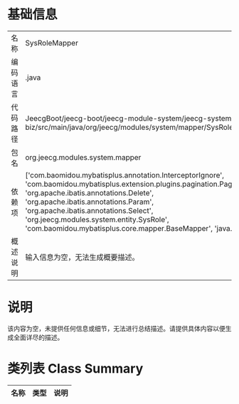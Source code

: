 # 基础信息

|      |      |
|------|------|
| 名称 | SysRoleMapper |
| 编码语言 | .java |
| 代码路径 | JeecgBoot/jeecg-boot/jeecg-module-system/jeecg-system-biz/src/main/java/org/jeecg/modules/system/mapper/SysRoleMapper.java |
| 包名 | org.jeecg.modules.system.mapper |
| 依赖项 | ['com.baomidou.mybatisplus.annotation.InterceptorIgnore', 'com.baomidou.mybatisplus.extension.plugins.pagination.Page', 'org.apache.ibatis.annotations.Delete', 'org.apache.ibatis.annotations.Param', 'org.apache.ibatis.annotations.Select', 'org.jeecg.modules.system.entity.SysRole', 'com.baomidou.mybatisplus.core.mapper.BaseMapper', 'java.util.List'] |
| 概述说明 | 输入信息为空，无法生成概要描述。 |

# 说明

该内容为空，未提供任何信息或细节，无法进行总结描述。请提供具体内容以便生成全面详尽的描述。

# 类列表 Class Summary

| 名称   | 类型  | 说明 |
|-------|------|-------------|




